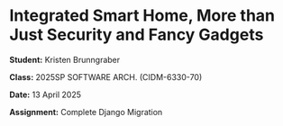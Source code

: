 # Integrated Smart Home, More than Just Security and Fancy Gadgets
**Student:** Kristen Brunngraber

**Class:**  2025SP SOFTWARE ARCH. (CIDM-6330-70)

**Date:** 13 April 2025

**Assignment:** Complete Django Migration
